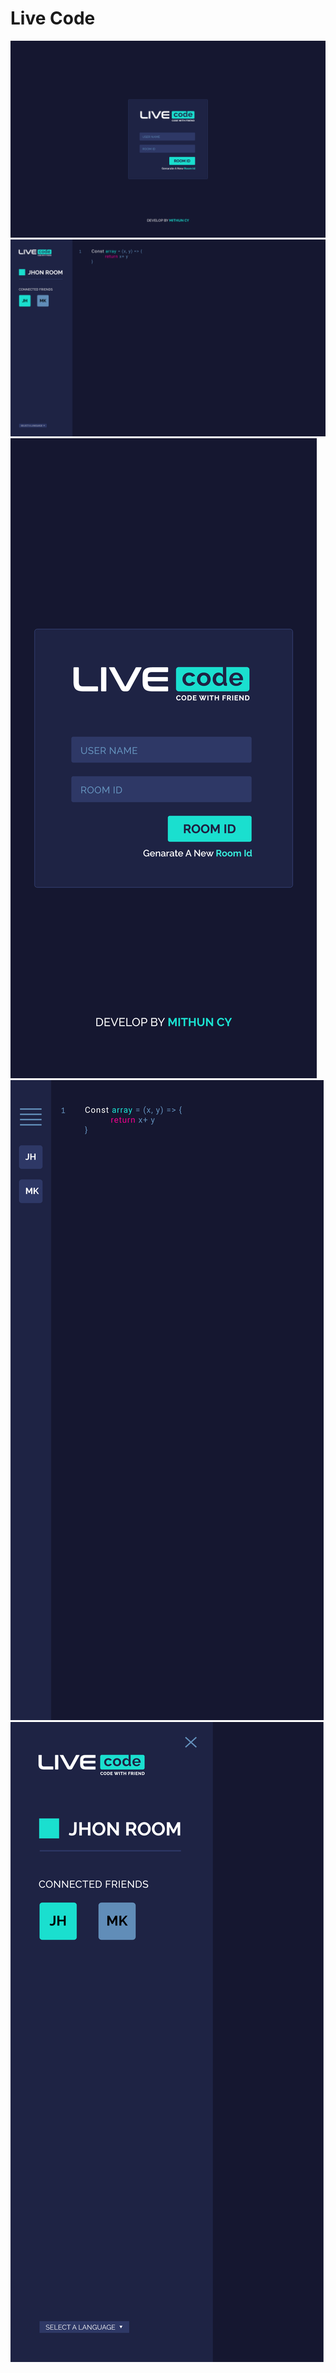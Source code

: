 # Live Code
<img src="./src/Login-page.png" alt="img1"/>
<img src="./src/Inner-Page.png" alt="img1"/>
<img src="./src/Mobile.png" alt="img1"/>
<img src="./src/Mobile-Inner.png" alt="img1"/>
<img src="./src/Mobile-inner-2.png" alt="img1"/>
